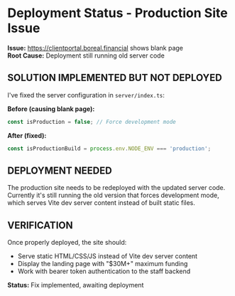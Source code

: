# Deployment Status - Production Site Issue
**Issue:** https://clientportal.boreal.financial shows blank page  
**Root Cause:** Deployment still running old server code

## SOLUTION IMPLEMENTED BUT NOT DEPLOYED

I've fixed the server configuration in `server/index.ts`:

**Before (causing blank page):**
```typescript
const isProduction = false; // Force development mode
```

**After (fixed):**
```typescript
const isProductionBuild = process.env.NODE_ENV === 'production';
```

## DEPLOYMENT NEEDED

The production site needs to be redeployed with the updated server code. Currently it's still running the old version that forces development mode, which serves Vite dev server content instead of built static files.

## VERIFICATION

Once properly deployed, the site should:
- Serve static HTML/CSS/JS instead of Vite dev server content
- Display the landing page with "$30M+" maximum funding
- Work with bearer token authentication to the staff backend

**Status:** Fix implemented, awaiting deployment